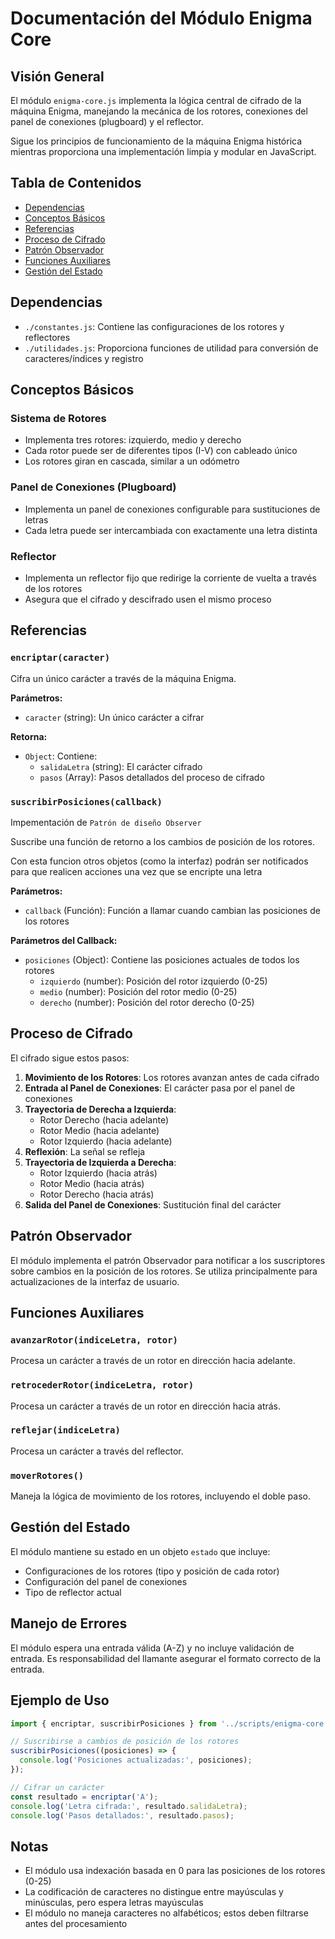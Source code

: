 # Documentación del Módulo Enigma Core

## Visión General

El módulo `enigma-core.js` implementa la lógica central de cifrado de la máquina Enigma, manejando la mecánica de los rotores, conexiones del panel de conexiones (plugboard) y el reflector.

Sigue los principios de funcionamiento de la máquina Enigma histórica mientras proporciona una implementación limpia y modular en JavaScript.

## Tabla de Contenidos

- [Dependencias](#dependencias)
- [Conceptos Básicos](#conceptos-básicos)
- [Referencias](#referencias)
- [Proceso de Cifrado](#proceso-de-cifrado)
- [Patrón Observador](#patrón-observador)
- [Funciones Auxiliares](#funciones-auxiliares)
- [Gestión del Estado](#gestión-del-estado)

## Dependencias

- `./constantes.js`: Contiene las configuraciones de los rotores y reflectores
- `./utilidades.js`: Proporciona funciones de utilidad para conversión de caracteres/índices y registro

## Conceptos Básicos

### Sistema de Rotores

- Implementa tres rotores: izquierdo, medio y derecho
- Cada rotor puede ser de diferentes tipos (I-V) con cableado único
- Los rotores giran en cascada, similar a un odómetro

### Panel de Conexiones (Plugboard)

- Implementa un panel de conexiones configurable para sustituciones de letras
- Cada letra puede ser intercambiada con exactamente una letra distinta

### Reflector

- Implementa un reflector fijo que redirige la corriente de vuelta a través de los rotores
- Asegura que el cifrado y descifrado usen el mismo proceso

## Referencias

### `encriptar(caracter)`

Cifra un único carácter a través de la máquina Enigma.

**Parámetros:**

- `caracter` (string): Un único carácter a cifrar

**Retorna:**

- `Object`: Contiene:
  - `salidaLetra` (string): El carácter cifrado
  - `pasos` (Array): Pasos detallados del proceso de cifrado

### `suscribirPosiciones(callback)`

Impementación de `Patrón de diseño Observer`

Suscribe una función de retorno a los cambios de posición de los rotores. 

Con esta funcion otros objetos (como la interfaz) podrán ser notificados para que realicen acciones una vez que se encripte una letra

**Parámetros:**

- `callback` (Función): Función a llamar cuando cambian las posiciones de los rotores

**Parámetros del Callback:**

- `posiciones` (Object): Contiene las posiciones actuales de todos los rotores
  - `izquierdo` (number): Posición del rotor izquierdo (0-25)
  - `medio` (number): Posición del rotor medio (0-25)
  - `derecho` (number): Posición del rotor derecho (0-25)

## Proceso de Cifrado

El cifrado sigue estos pasos:

1. **Movimiento de los Rotores**: Los rotores avanzan antes de cada cifrado
2. **Entrada al Panel de Conexiones**: El carácter pasa por el panel de conexiones
3. **Trayectoria de Derecha a Izquierda**:
   - Rotor Derecho (hacia adelante)
   - Rotor Medio (hacia adelante)
   - Rotor Izquierdo (hacia adelante)
4. **Reflexión**: La señal se refleja
5. **Trayectoria de Izquierda a Derecha**:
   - Rotor Izquierdo (hacia atrás)
   - Rotor Medio (hacia atrás)
   - Rotor Derecho (hacia atrás)
6. **Salida del Panel de Conexiones**: Sustitución final del carácter

## Patrón Observador

El módulo implementa el patrón Observador para notificar a los suscriptores sobre cambios en la posición de los rotores. Se utiliza principalmente para actualizaciones de la interfaz de usuario.

## Funciones Auxiliares

### `avanzarRotor(indiceLetra, rotor)`

Procesa un carácter a través de un rotor en dirección hacia adelante.

### `retrocederRotor(indiceLetra, rotor)`

Procesa un carácter a través de un rotor en dirección hacia atrás.

### `reflejar(indiceLetra)`

Procesa un carácter a través del reflector.

### `moverRotores()`

Maneja la lógica de movimiento de los rotores, incluyendo el doble paso.

## Gestión del Estado

El módulo mantiene su estado en un objeto `estado` que incluye:

- Configuraciones de los rotores (tipo y posición de cada rotor)
- Configuración del panel de conexiones
- Tipo de reflector actual

## Manejo de Errores

El módulo espera una entrada válida (A-Z) y no incluye validación de entrada. Es responsabilidad del llamante asegurar el formato correcto de la entrada.

## Ejemplo de Uso

```javascript
import { encriptar, suscribirPosiciones } from '../scripts/enigma-core.js';

// Suscribirse a cambios de posición de los rotores
suscribirPosiciones((posiciones) => {
  console.log('Posiciones actualizadas:', posiciones);
});

// Cifrar un carácter
const resultado = encriptar('A');
console.log('Letra cifrada:', resultado.salidaLetra);
console.log('Pasos detallados:', resultado.pasos);
```

## Notas

- El módulo usa indexación basada en 0 para las posiciones de los rotores (0-25)
- La codificación de caracteres no distingue entre mayúsculas y minúsculas, pero espera letras mayúsculas
- El módulo no maneja caracteres no alfabéticos; estos deben filtrarse antes del procesamiento
